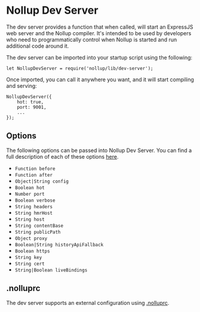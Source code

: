 # Nollup Dev Server

The dev server provides a function that when called, will start an ExpressJS web server and the Nollup compiler. It's intended to be used by developers who need to programmatically control when Nollup is started and run additional code around it. 

The dev server can be imported into your startup script using the following:

```
let NollupDevServer = require('nollup/lib/dev-server');
```

Once imported, you can call it anywhere you want, and it will start compiling and serving:

```
NollupDevServer({
    hot: true,
    port: 9001,
    ...
});
```

## Options

The following options can be passed into Nollup Dev Server. You can find a full description of each of these options [here](./options.md).

* ```Function before```
* ```Function after```
* ```Object|String config```
* ```Boolean hot```
* ```Number port```
* ```Boolean verbose```
* ```String headers```
* ```String hmrHost```
* ```String host```
* ```String contentBase```
* ```String publicPath```
* ```Object proxy```
* ```Boolean|String historyApiFallback```
* ```Boolean https```
* ```String key```
* ```String cert```
* ```String|Boolean liveBindings```

## .nolluprc

The dev server supports an external configuration using [.nolluprc](./nolluprc.md).